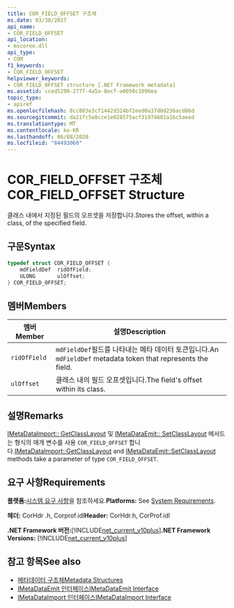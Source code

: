 ```yaml
---
title: COR_FIELD_OFFSET 구조체
ms.date: 03/30/2017
api_name:
- COR_FIELD_OFFSET
api_location:
- mscoree.dll
api_type:
- COM
f1_keywords:
- COR_FIELD_OFFSET
helpviewer_keywords:
- COR_FIELD_OFFSET structure [.NET Framework metadata]
ms.assetid: cced5298-277f-4a5a-8ecf-a0050c1096ea
topic_type:
- apiref
ms.openlocfilehash: 8cc803e3cf1442d324bf2eed0a37d0d236acd86d
ms.sourcegitcommit: da21fc5a8cce1e028575acf31974681a1bc5aeed
ms.translationtype: MT
ms.contentlocale: ko-KR
ms.lasthandoff: 06/08/2020
ms.locfileid: "84493060"
---
```

# <a name="cor_field_offset-structure"></a><span data-ttu-id="62526-102">COR_FIELD_OFFSET 구조체</span><span class="sxs-lookup"><span data-stu-id="62526-102">COR_FIELD_OFFSET Structure</span></span>
<span data-ttu-id="62526-103">클래스 내에서 지정된 필드의 오프셋을 저장합니다.</span><span class="sxs-lookup"><span data-stu-id="62526-103">Stores the offset, within a class, of the specified field.</span></span>  
  
## <a name="syntax"></a><span data-ttu-id="62526-104">구문</span><span class="sxs-lookup"><span data-stu-id="62526-104">Syntax</span></span>  
  
```cpp  
typedef struct COR_FIELD_OFFSET {  
    mdFieldDef  ridOfField;  
    ULONG       ulOffset;  
} COR_FIELD_OFFSET;  
```  
  
## <a name="members"></a><span data-ttu-id="62526-105">멤버</span><span class="sxs-lookup"><span data-stu-id="62526-105">Members</span></span>  
  
|<span data-ttu-id="62526-106">멤버</span><span class="sxs-lookup"><span data-stu-id="62526-106">Member</span></span>|<span data-ttu-id="62526-107">설명</span><span class="sxs-lookup"><span data-stu-id="62526-107">Description</span></span>|  
|------------|-----------------|  
|`ridOfField`|<span data-ttu-id="62526-108">`mdFieldDef`필드를 나타내는 메타 데이터 토큰입니다.</span><span class="sxs-lookup"><span data-stu-id="62526-108">An `mdFieldDef` metadata token that represents the field.</span></span>|  
|`ulOffset`|<span data-ttu-id="62526-109">클래스 내의 필드 오프셋입니다.</span><span class="sxs-lookup"><span data-stu-id="62526-109">The field's offset within its class.</span></span>|  
  
## <a name="remarks"></a><span data-ttu-id="62526-110">설명</span><span class="sxs-lookup"><span data-stu-id="62526-110">Remarks</span></span>  
 <span data-ttu-id="62526-111">[IMetaDataImport:: GetClassLayout](imetadataimport-getclasslayout-method.md) 및 [IMetaDataEmit:: SetClassLayout](imetadataemit-setclasslayout-method.md) 메서드는 형식의 매개 변수를 사용 `COR_FIELD_OFFSET` 합니다.</span><span class="sxs-lookup"><span data-stu-id="62526-111">[IMetaDataImport::GetClassLayout](imetadataimport-getclasslayout-method.md) and [IMetaDataEmit::SetClassLayout](imetadataemit-setclasslayout-method.md) methods take a parameter of type `COR_FIELD_OFFSET`.</span></span>  
  
## <a name="requirements"></a><span data-ttu-id="62526-112">요구 사항</span><span class="sxs-lookup"><span data-stu-id="62526-112">Requirements</span></span>  
 <span data-ttu-id="62526-113">**플랫폼:**[시스템 요구 사항](../../get-started/system-requirements.md)을 참조하세요.</span><span class="sxs-lookup"><span data-stu-id="62526-113">**Platforms:** See [System Requirements](../../get-started/system-requirements.md).</span></span>  
  
 <span data-ttu-id="62526-114">**헤더:** CorHdr .h, Corprof.idl</span><span class="sxs-lookup"><span data-stu-id="62526-114">**Header:** CorHdr.h, CorProf.idl</span></span>  
  
 <span data-ttu-id="62526-115">**.NET Framework 버전:**[!INCLUDE[net_current_v10plus](../../../../includes/net-current-v10plus-md.md)]</span><span class="sxs-lookup"><span data-stu-id="62526-115">**.NET Framework Versions:** [!INCLUDE[net_current_v10plus](../../../../includes/net-current-v10plus-md.md)]</span></span>  
  
## <a name="see-also"></a><span data-ttu-id="62526-116">참고 항목</span><span class="sxs-lookup"><span data-stu-id="62526-116">See also</span></span>

- [<span data-ttu-id="62526-117">메타데이터 구조체</span><span class="sxs-lookup"><span data-stu-id="62526-117">Metadata Structures</span></span>](metadata-structures.md)
- [<span data-ttu-id="62526-118">IMetaDataEmit 인터페이스</span><span class="sxs-lookup"><span data-stu-id="62526-118">IMetaDataEmit Interface</span></span>](imetadataemit-interface.md)
- [<span data-ttu-id="62526-119">IMetaDataImport 인터페이스</span><span class="sxs-lookup"><span data-stu-id="62526-119">IMetaDataImport Interface</span></span>](imetadataimport-interface.md)
